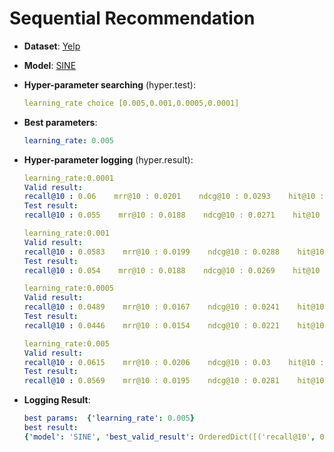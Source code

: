 # Sequential Recommendation

- **Dataset**: [Yelp](../../md/yelp_seq.md)

- **Model**: [SINE](https://recbole.io/docs/user_guide/model/sequential/sine.html)

- **Hyper-parameter searching** (hyper.test):

  ```yaml
  learning_rate choice [0.005,0.001,0.0005,0.0001]
  ```

- **Best parameters**:

  ```yaml
  learning_rate: 0.005
  ```

- **Hyper-parameter logging** (hyper.result):

  ```yaml
  learning_rate:0.0001
  Valid result:
  recall@10 : 0.06    mrr@10 : 0.0201    ndcg@10 : 0.0293    hit@10 : 0.06    precision@10 : 0.006
  Test result:
  recall@10 : 0.055    mrr@10 : 0.0188    ndcg@10 : 0.0271    hit@10 : 0.055    precision@10 : 0.0055

  learning_rate:0.001
  Valid result:
  recall@10 : 0.0583    mrr@10 : 0.0199    ndcg@10 : 0.0288    hit@10 : 0.0583    precision@10 : 0.0058
  Test result:
  recall@10 : 0.054    mrr@10 : 0.0188    ndcg@10 : 0.0269    hit@10 : 0.054    precision@10 : 0.0054

  learning_rate:0.0005
  Valid result:
  recall@10 : 0.0489    mrr@10 : 0.0167    ndcg@10 : 0.0241    hit@10 : 0.0489    precision@10 : 0.0049
  Test result:
  recall@10 : 0.0446    mrr@10 : 0.0154    ndcg@10 : 0.0221    hit@10 : 0.0446    precision@10 : 0.0045

  learning_rate:0.005
  Valid result:
  recall@10 : 0.0615    mrr@10 : 0.0206    ndcg@10 : 0.03    hit@10 : 0.0615    precision@10 : 0.0061
  Test result:
  recall@10 : 0.0569    mrr@10 : 0.0195    ndcg@10 : 0.0281    hit@10 : 0.0569    precision@10 : 0.0057
  ```

- **Logging Result**:

  ```yaml
  best params:  {'learning_rate': 0.005}
  best result: 
  {'model': 'SINE', 'best_valid_result': OrderedDict([('recall@10', 0.0615), ('mrr@10', 0.0206), ('ndcg@10', 0.03), ('hit@10', 0.0615), ('precision@10', 0.0061)]), 'test_result': OrderedDict([('recall@10', 0.0569), ('mrr@10', 0.0195), ('ndcg@10', 0.0281), ('hit@10', 0.0569), ('precision@10', 0.0057)])}
  ```
